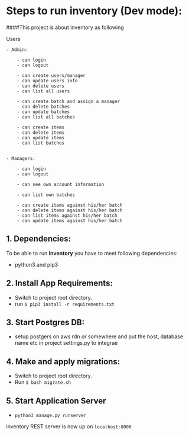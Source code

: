 # Steps to run inventory (Dev mode):


####This project is about inventory as following

Users

	- Admin: 
	
		- can login
		- can logout

		- can create users/manager
		- can update users info
		- can delete users
		- can list all users

		- can create batch and assign a manager
		- can delete batches
		- can update batches
		- can list all batches

		- can create items
		- can delete items
		- can update items
		- can list batches
				

	- Managers:
	
		- can login
		- can logout

		- can see own account information

		- can list own batches

		- can create items against his/her batch
		- can delete items against his/her batch
		- can list items against his/her batch
		- can update items against his/her batch



## 1. Dependencies:

To be able to run **Inventory** you have to meet following dependencies:

- python3 and pip3

## 2. Install App Requirements:

- Switch to project root directory.
- run `$ pip3 install -r requirements.txt`

## 3. Start Postgres DB:

- setup postgers on aws rdn or somewhere and put the host, database name etc in project settings.py to integrae

## 4. Make and apply migrations:
 
- Switch to project root directory.
- Run `$ bash migrate.sh`


## 5. Start Application Server

- `python3 manage.py runserver`

inventory REST server is now up on `localhost:8000`
